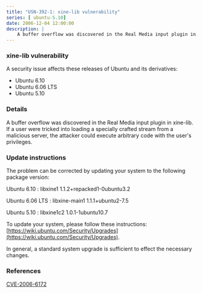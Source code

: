 ```yaml
---
title: "USN-392-1: xine-lib vulnerability"
series: [ ubuntu-5.10]
date: 2006-12-04 12:00:00
description: |
    A buffer overflow was discovered in the Real Media input plugin in  xine-lib.  If a user were tricked into loading a specially crafted  stream from a malicious server, the attacker could execute arbitrary  code with the user&#39;s privileges.
--- 
```

 
 


### xine-lib vulnerability

A security issue affects these releases of Ubuntu and its derivatives:

* Ubuntu 6.10
* Ubuntu 6.06 LTS
* Ubuntu 5.10

### Details

A buffer overflow was discovered in the Real Media input plugin in xine-lib. If a user were tricked into loading a specially crafted stream from a malicious server, the attacker could execute arbitrary code with the user&#39;s privileges.

### Update instructions

The problem can be corrected by updating your system to the following package version:

Ubuntu 6.10
 : libxine1 <span>1.1.2+repacked1-0ubuntu3.2</span>

Ubuntu 6.06 LTS
 : libxine-main1 <span>1.1.1+ubuntu2-7.5</span>

Ubuntu 5.10
 : libxine1c2 <span>1.0.1-1ubuntu10.7</span>

To update your system, please follow these instructions: [https://wiki.ubuntu.com/Security/Upgrades](https://wiki.ubuntu.com/Security/Upgrades).

In general, a standard system upgrade is sufficient to effect the necessary changes.

### References

 
 [CVE-2006-6172](http://people.ubuntu.com/~ubuntu-security/cve/CVE-2006-6172)
 

